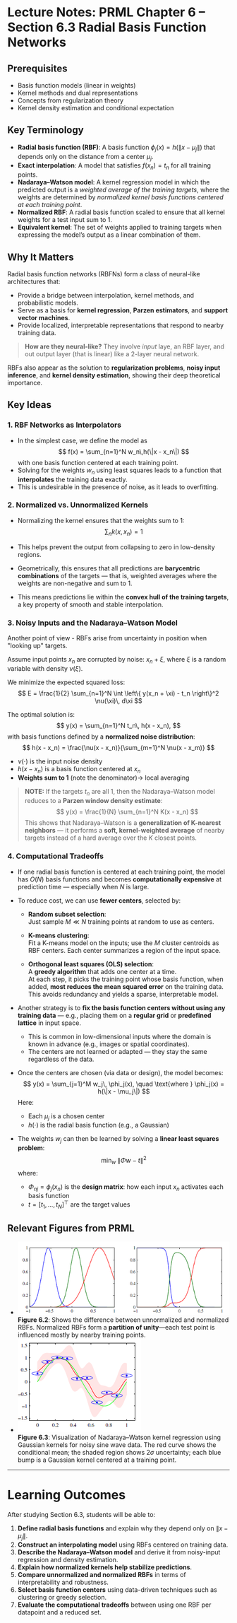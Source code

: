 # Lecture Notes: PRML Chapter 6 – Section 6.3 Radial Basis Function Networks

## Prerequisites
- Basis function models (linear in weights)
- Kernel methods and dual representations
- Concepts from regularization theory
- Kernel density estimation and conditional expectation

## Key Terminology

- **Radial basis function (RBF)**: A basis function $\phi_j(x) = h(\|x - \mu_j\|)$ that depends only on the distance from a center $\mu_j$.
- **Exact interpolation**: A model that satisfies $f(x_n) = t_n$ for all training points.
- **Nadaraya–Watson model**: A kernel regression model in which the predicted output is a *weighted average of the training targets*, where the weights are determined by *normalized kernel basis functions centered at each training point*.  
- **Normalized RBF**: A radial basis function scaled to ensure that all kernel weights for a test input sum to 1.
- **Equivalent kernel**: The set of weights applied to training targets when expressing the model’s output as a linear combination of them.
  
## Why It Matters

Radial basis function networks (RBFNs) form a class of neural-like architectures that:
- Provide a bridge between interpolation, kernel methods, and probabilistic models.
- Serve as a basis for **kernel regression**, **Parzen estimators**, and **support vector machines**.
- Provide localized, interpretable representations that respond to nearby training data.

> **How are they neural-like?**  They involve _input_ laye, an RBF layer, and out output layer (that is linear) like a 2-layer neural network. 

RBFs also appear as the solution to **regularization problems**, **noisy input inference**, and **kernel density estimation**, showing their deep theoretical importance.

## Key Ideas

### 1. **RBF Networks as Interpolators**
- In the simplest case, we define the model as
  $$
  f(x) = \sum_{n=1}^N w_n\,h(\|x - x_n\|)
  $$
  with one basis function centered at each training point.
- Solving for the weights $w_n$ using least squares leads to a function that **interpolates** the training data exactly.
- This is undesirable in the presence of noise, as it leads to overfitting.

### 2. **Normalized vs. Unnormalized Kernels**
- Normalizing the kernel ensures that the weights sum to 1:
  $$
  \sum_n k(x, x_n) = 1
  $$
- This helps prevent the output from collapsing to zero in low-density regions.

- Geometrically, this ensures that all predictions are **barycentric combinations** of the targets — that is, weighted averages where the weights are non-negative and sum to 1.
- This means predictions lie within the **convex hull of the training targets**, a key property of smooth and stable interpolation.




### 3. **Noisy Inputs and the Nadaraya–Watson Model**
Another point of view - RBFs arise from uncertainty in position when "looking up" targets.

Assume input points $x_n$ are corrupted by noise: $x_n + \xi$, where $\xi$ is a random variable with density $\nu(\xi)$.

We minimize the expected squared loss:
$$
E = \frac{1}{2} \sum_{n=1}^N \int \left\{ y(x_n + \xi) - t_n \right\}^2 \nu(\xi)\, d\xi
$$

The optimal solution is:
$$
y(x) = \sum_{n=1}^N t_n\, h(x - x_n),
$$
with basis functions defined by a **normalized noise distribution**:
$$
h(x - x_n) = \frac{\nu(x - x_n)}{\sum_{m=1}^N \nu(x - x_m)}
$$

- $\nu(\cdot)$ is the input noise density  
- $h(x - x_n)$ is a basis function centered at $x_n$  
- **Weights sum to 1** (note the denominator)$\rightarrow$ local averaging

> **NOTE:** If the targets $t_n$ are all 1, then the Nadaraya–Watson model reduces to a **Parzen window density estimate**:
> $$
> y(x) = \frac{1}{N} \sum_{n=1}^N K(x - x_n)
> $$
> This shows that Nadaraya–Watson is a **generalization of K-nearest neighbors** — it performs a **soft, kernel-weighted average** of nearby targets instead of a hard average over the $K$ closest points.




### 4. **Computational Tradeoffs**

- If one radial basis function is centered at each training point, the model has $O(N)$ basis functions and becomes **computationally expensive** at prediction time — especially when $N$ is large.
- To reduce cost, we can use **fewer centers**, selected by:

  - **Random subset selection**:  
    Just sample $M \ll N$ training points at random to use as centers.

  - **K-means clustering**:  
    Fit a K-means model on the inputs; use the $M$ cluster centroids as RBF centers. Each center summarizes a region of the input space.

  - **Orthogonal least squares (OLS) selection**:  
    A **greedy algorithm** that adds one center at a time.  
    At each step, it picks the training point whose basis function, when added, **most reduces the mean squared error** on the training data.  
    This avoids redundancy and yields a sparse, interpretable model.

- Another strategy is to **fix the basis function centers without using any training data** — e.g., placing them on a **regular grid** or **predefined lattice** in input space.

  - This is common in low-dimensional inputs where the domain is known in advance (e.g., images or spatial coordinates).
  - The centers are not learned or adapted — they stay the same regardless of the data.

- Once the centers are chosen (via data or design), the model becomes:
  $$
  y(x) = \sum_{j=1}^M w_j\, \phi_j(x), \quad \text{where } \phi_j(x) = h(\|x - \mu_j\|)
  $$
  Here:
  - Each $\mu_j$ is a chosen center
  - $h(\cdot)$ is the radial basis function (e.g., a Gaussian)

- The weights $w_j$ can then be learned by solving a **linear least squares problem**:
  $$
  \min_w \; \| \Phi w - t \|^2
  $$
  where:
  - $\Phi_{nj} = \phi_j(x_n)$ is the **design matrix**: how each input $x_n$ activates each basis function
  - $t = [t_1, \dots, t_N]^\top$ are the target values


## Relevant Figures from PRML

- ![alt text](images/fig6.2.png)  
**Figure 6.2**: Shows the difference between unnormalized and normalized RBFs. Normalized RBFs form a **partition of unity**—each test point is influenced mostly by nearby training points.
- ![alt text](images/fig6.3.png)  
**Figure 6.3**: Visualization of Nadaraya–Watson kernel regression using Gaussian kernels for noisy sine wave data. The red curve shows the conditional mean; the shaded region shows 2$\sigma$ uncertainty; each blue bump is a Gaussian kernel centered at a training point.

---

# Learning Outcomes

After studying Section 6.3, students will be able to:

1. **Define radial basis functions** and explain why they depend only on $\|x - \mu_j\|$.  
2. **Construct an interpolating model** using RBFs centered on training data.  
3. **Describe the Nadaraya–Watson model** and derive it from noisy-input regression and density estimation.  
4. **Explain how normalized kernels help stabilize predictions**.  
5. **Compare unnormalized and normalized RBFs** in terms of interpretability and robustness.  
6. **Select basis function centers** using data-driven techniques such as clustering or greedy selection.  
7. **Evaluate the computational tradeoffs** between using one RBF per datapoint and a reduced set.  
